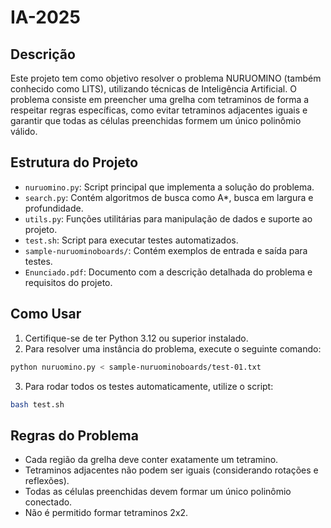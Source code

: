 # IA-2025

## Descrição
Este projeto tem como objetivo resolver o problema NURUOMINO (também conhecido como LITS), utilizando técnicas de Inteligência Artificial. O problema consiste em preencher uma grelha com tetraminos de forma a respeitar regras específicas, como evitar tetraminos adjacentes iguais e garantir que todas as células preenchidas formem um único polinômio válido.

## Estrutura do Projeto
- `nuruomino.py`: Script principal que implementa a solução do problema.
- `search.py`: Contém algoritmos de busca como A*, busca em largura e profundidade.
- `utils.py`: Funções utilitárias para manipulação de dados e suporte ao projeto.
- `test.sh`: Script para executar testes automatizados.
- `sample-nuruominoboards/`: Contém exemplos de entrada e saída para testes.
- `Enunciado.pdf`: Documento com a descrição detalhada do problema e requisitos do projeto.

## Como Usar
1. Certifique-se de ter Python 3.12 ou superior instalado.
2. Para resolver uma instância do problema, execute o seguinte comando:

```bash
python nuruomino.py < sample-nuruominoboards/test-01.txt
```

3. Para rodar todos os testes automaticamente, utilize o script:

```bash
bash test.sh
```

## Regras do Problema
- Cada região da grelha deve conter exatamente um tetramino.
- Tetraminos adjacentes não podem ser iguais (considerando rotações e reflexões).
- Todas as células preenchidas devem formar um único polinômio conectado.
- Não é permitido formar tetraminos 2x2.